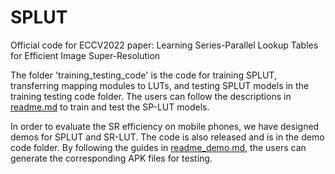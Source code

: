 # SPLUT
Official code for ECCV2022 paper: Learning Series-Parallel Lookup Tables for Efficient Image Super-Resolution

The folder 'training_testing_code' is the code for training SPLUT, transferring mapping modules to LUTs, and testing SPLUT models in the training testing code folder. 
The users can follow the descriptions in [readme.md](https://github.com/zhjy2016/SPLUT/blob/main/training_testing_code/readme.md) to train and test the SP-LUT models. 

In order to evaluate the SR efficiency on mobile phones, we have designed demos for SPLUT and SR-LUT. The code is also released and is in the demo code folder. 
By following the guides in [readme_demo.md](https://github.com/zhjy2016/SPLUT/blob/main/demo_code/readme_demo.md), the users can generate the corresponding APK files for testing. 

